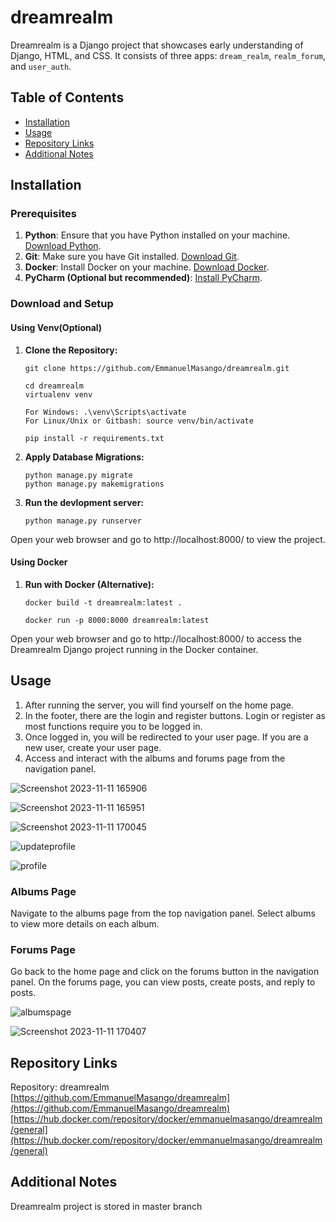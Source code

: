 # dreamrealm
Dreamrealm is a Django project that showcases early understanding of Django, HTML, and CSS. It consists of three apps: `dream_realm`, `realm_forum`, and `user_auth`.

## Table of Contents

- [Installation](#installation)
- [Usage](#usage)
- [Repository Links](#repository-links)
- [Additional Notes](#additional-notes)

## Installation

### Prerequisites

1. **Python**: Ensure that you have Python installed on your machine. [Download Python](https://www.python.org/downloads/).
2. **Git**: Make sure you have Git installed. [Download Git](https://git-scm.com/downloads).
3. **Docker**: Install Docker on your machine. [Download Docker](https://www.docker.com/products/docker-desktop).
4. **PyCharm (Optional but recommended)**: [Install PyCharm](https://www.jetbrains.com/help/pycharm/installation-guide.html).

### Download and Setup
#### Using Venv(Optional)
1. **Clone the Repository:**
   ```In bash
   git clone https://github.com/EmmanuelMasango/dreamrealm.git

   cd dreamrealm
   virtualenv venv

   For Windows: .\venv\Scripts\activate
   For Linux/Unix or Gitbash: source venv/bin/activate
   
   pip install -r requirements.txt

2. **Apply Database Migrations:**
   ```In bash
   python manage.py migrate
   python manage.py makemigrations

3. **Run the devlopment server:**
   ```In bash
   python manage.py runserver

Open your web browser and go to http://localhost:8000/ to view the project.

#### Using Docker
1. **Run with Docker (Alternative):**
    ```In bash
    docker build -t dreamrealm:latest .

    docker run -p 8000:8000 dreamrealm:latest

Open your web browser and go to http://localhost:8000/ to access the Dreamrealm Django project running in the Docker container.

## Usage

1. After running the server, you will find yourself on the home page.
2. In the footer, there are the login and register buttons. Login or register as most functions require you to be logged in.
3. Once logged in, you will be redirected to your user page. If you are a new user, create your user page.
4. Access and interact with the albums and forums page from the navigation panel.

![Screenshot 2023-11-11 165906](https://github.com/EmmanuelMasango/dreamrealm/assets/115074093/fd6a4c8c-01d9-48a3-a7fe-4a3fe9fa2605)

![Screenshot 2023-11-11 165951](https://github.com/EmmanuelMasango/dreamrealm/assets/115074093/6016fc96-252a-4e97-908f-2ab496a4f3dc)

![Screenshot 2023-11-11 170045](https://github.com/EmmanuelMasango/dreamrealm/assets/115074093/4bbea7fa-aa78-4324-99b4-4d66cc3572e3)

![updateprofile](https://github.com/EmmanuelMasango/dreamrealm/assets/115074093/8df2a34c-f4d4-49c7-a1b3-93d3a1b2884c)

![profile](https://github.com/EmmanuelMasango/dreamrealm/assets/115074093/bc26a40c-bb46-4a2d-afa0-db5f94489d22)

### Albums Page
Navigate to the albums page from the top navigation panel.
Select albums to view more details on each album.

### Forums Page
Go back to the home page and click on the forums button in the navigation panel.
On the forums page, you can view posts, create posts, and reply to posts.

![albumspage](https://github.com/EmmanuelMasango/dreamrealm/assets/115074093/4003bcac-8563-4e71-9270-8a8b70009cd5)

![Screenshot 2023-11-11 170407](https://github.com/EmmanuelMasango/dreamrealm/assets/115074093/94330c60-62bc-4223-a4c5-94950c57ea83)


## Repository Links

Repository: dreamrealm
[https://github.com/EmmanuelMasango/dreamrealm](https://github.com/EmmanuelMasango/dreamrealm)
[https://hub.docker.com/repository/docker/emmanuelmasango/dreamrealm/general](https://hub.docker.com/repository/docker/emmanuelmasango/dreamrealm/general)

## Additional Notes 
Dreamrealm project is stored in master branch 
